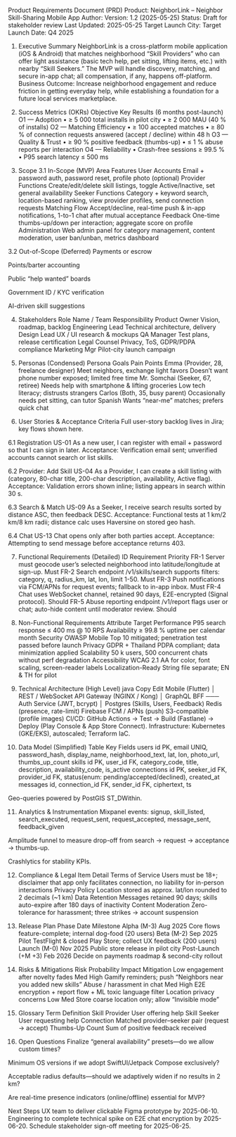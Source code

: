 Product Requirements Document (PRD)
Product: NeighborLink – Neighbor Skill-Sharing Mobile App
Author: <your name>
Version: 1.2 (2025-05-25)
Status: Draft for stakeholder review
Last Updated: 2025-05-25
Target Launch City: <Pilot City>
Target Launch Date: Q4 2025

1. Executive Summary
NeighborLink is a cross-platform mobile application (iOS & Android) that matches neighborhood “Skill Providers” who can offer light assistance (basic tech help, pet sitting, lifting items, etc.) with nearby “Skill Seekers.” The MVP will handle discovery, matching, and secure in-app chat; all compensation, if any, happens off-platform.
Business Outcome: Increase neighborhood engagement and reduce friction in getting everyday help, while establishing a foundation for a future local services marketplace.

2. Success Metrics (OKRs)
Objective	Key Results (6 months post-launch)
O1 — Adoption	• ≥ 5 000 total installs in pilot city
• ≥ 2 000 MAU (40 % of installs)
O2 — Matching Efficiency	• ≥ 100 accepted matches
• ≥ 80 % of connection requests answered (accept / decline) within 48 h
O3 — Quality & Trust	• ≥ 90 % positive feedback (thumbs-up)
• ≤ 1 % abuse reports per interaction
O4 — Reliability	• Crash-free sessions ≥ 99.5 %
• P95 search latency ≤ 500 ms

3. Scope
3.1 In-Scope (MVP)
Area	Features
User Accounts	Email + password auth, password reset, profile photo (optional)
Provider Functions	Create/edit/delete skill listings, toggle Active/Inactive, set general availability
Seeker Functions	Category + keyword search, location-based ranking, view provider profiles, send connection requests
Matching Flow	Accept/decline, real-time push & in-app notifications, 1-to-1 chat after mutual acceptance
Feedback	One-time thumbs-up/down per interaction; aggregate score on profile
Administration	Web admin panel for category management, content moderation, user ban/unban, metrics dashboard

3.2 Out-of-Scope (Deferred)
Payments or escrow

Points/barter accounting

Public “help wanted” boards

Government ID / KYC verification

AI-driven skill suggestions

4. Stakeholders
Role	Name / Team	Responsibility
Product Owner	<PO name>	Vision, roadmap, backlog
Engineering Lead	<Eng Lead name>	Technical architecture, delivery
Design Lead	<Design name>	UX / UI research & mockups
QA Manager	<QA name>	Test plans, release certification
Legal Counsel	<Legal name>	Privacy, ToS, GDPR/PDPA compliance
Marketing Mgr	<Mkt name>	Pilot-city launch campaign

5. Personas (Condensed)
Persona	Goals	Pain Points
Emma (Provider, 28, freelance designer)	Meet neighbors, exchange light favors	Doesn’t want phone number exposed; limited free time
Mr. Somchai (Seeker, 67, retiree)	Needs help with smartphone & lifting groceries	Low tech literacy; distrusts strangers
Carlos (Both, 35, busy parent)	Occasionally needs pet sitting, can tutor Spanish	Wants “near-me” matches; prefers quick chat

6. User Stories & Acceptance Criteria
Full user-story backlog lives in Jira; key flows shown here.

6.1 Registration
US-01 As a new user, I can register with email + password so that I can sign in later.
Acceptance: Verification email sent; unverified accounts cannot search or list skills.

6.2 Provider: Add Skill
US-04 As a Provider, I can create a skill listing with (category, 80-char title, 200-char description, availability, Active flag).
Acceptance: Validation errors shown inline; listing appears in search within 30 s.

6.3 Search & Match
US-09 As a Seeker, I receive search results sorted by distance ASC, then feedback DESC.
Acceptance: Functional tests at 1 km/2 km/8 km radii; distance calc uses Haversine on stored geo hash.

6.4 Chat
US-13 Chat opens only after both parties accept.
Acceptance: Attempting to send message before acceptance returns 403.

7. Functional Requirements (Detailed)
ID	Requirement	Priority
FR-1	Server must geocode user’s selected neighborhood into latitude/longitude at sign-up.	Must
FR-2	Search endpoint /v1/skills/search supports filters: category, q, radius_km, lat, lon, limit 1-50.	Must
FR-3	Push notifications via FCM/APNs for request events; fallback to in-app inbox.	Must
FR-4	Chat uses WebSocket channel, retained 90 days, E2E-encrypted (Signal protocol).	Should
FR-5	Abuse reporting endpoint /v1/report flags user or chat; auto-hide content until moderator review.	Should

8. Non-Functional Requirements
Attribute	Target
Performance	P95 search response ≤ 400 ms @ 10 RPS
Availability	≥ 99.8 % uptime per calendar month
Security	OWASP Mobile Top 10 mitigated; penetration test passed before launch
Privacy	GDPR + Thailand PDPA compliant; data minimization applied
Scalability	50 k users, 500 concurrent chats without perf degradation
Accessibility	WCAG 2.1 AA for color, font scaling, screen-reader labels
Localization-Ready	String file separate; EN & TH for pilot

9. Technical Architecture (High Level)
java
Copy
Edit
Mobile (Flutter)
     │ REST / WebSocket
API Gateway (NGINX / Kong)
     │
GraphQL BFF  ─── Auth Service (JWT, bcrypt)
     │
 Postgres (Skills, Users, Feedback)
 Redis (presence, rate-limit)
 Firebase FCM / APNs (push)
 S3-compatible (profile images)
CI/CD: GitHub Actions → Test → Build (Fastlane) → Deploy (Play Console & App Store Connect).
Infrastructure: Kubernetes (GKE/EKS), autoscaled; Terraform IaC.

10. Data Model (Simplified)
Table	Key Fields
users	id PK, email UNIQ, password_hash, display_name, neighborhood_text, lat, lon, photo_url, thumbs_up_count
skills	id PK, user_id FK, category_code, title, description, availability_code, is_active
connections	id PK, seeker_id FK, provider_id FK, status(enum: pending/accepted/declined), created_at
messages	id, connection_id FK, sender_id FK, ciphertext, ts

Geo-queries powered by PostGIS ST_DWithin.

11. Analytics & Instrumentation
Mixpanel events: signup, skill_listed, search_executed, request_sent, request_accepted, message_sent, feedback_given

Amplitude funnel to measure drop-off from search → request → acceptance → thumbs-up.

Crashlytics for stability KPIs.

12. Compliance & Legal
Item	Detail
Terms of Service	Users must be 18+; disclaimer that app only facilitates connection, no liability for in-person interactions
Privacy Policy	Location stored as approx. lat/lon rounded to 2 decimals (~1 km)
Data Retention	Messages retained 90 days; skills auto-expire after 180 days of inactivity
Content Moderation	Zero-tolerance for harassment; three strikes → account suspension

13. Release Plan
Phase	Date	Milestone
Alpha (M-3)	Aug 2025	Core flows feature-complete; internal dog-food (20 users)
Beta (M-2)	Sep 2025	Pilot TestFlight & closed Play Store; collect UX feedback (200 users)
Launch (M-0)	Nov 2025	Public store release in pilot city
Post-Launch (+M +3)	Feb 2026	Decide on payments roadmap & second-city rollout

14. Risks & Mitigations
Risk	Probability	Impact	Mitigation
Low engagement after novelty fades	Med	High	Gamify reminders; push “Neighbors near you added new skills”
Abuse / harassment in chat	Med	High	E2E encryption + report flow + ML toxic language filter
Location privacy concerns	Low	Med	Store coarse location only; allow “Invisible mode”

15. Glossary
Term	Definition
Skill Provider	User offering help
Skill Seeker	User requesting help
Connection	Matched provider–seeker pair (request → accept)
Thumbs-Up Count	Sum of positive feedback received

16. Open Questions
Finalize “general availability” presets—do we allow custom times?

Minimum OS versions if we adopt SwiftUI/Jetpack Compose exclusively?

Acceptable radius defaults—should we adaptively widen if no results in 2 km?

Are real-time presence indicators (online/offline) essential for MVP?

Next Steps
UX team to deliver clickable Figma prototype by 2025-06-10.
Engineering to complete technical spike on E2E chat encryption by 2025-06-20.
Schedule stakeholder sign-off meeting for 2025-06-25.
